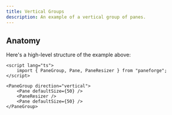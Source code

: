 ```yaml
---
title: Vertical Groups
description: An example of a vertical group of panes.
---
```


<script>
	import { VerticalDemo } from '$lib/components/demos'
</script>

<VerticalDemo />

## Anatomy

Here's a high-level structure of the example above:

```svelte
<script lang="ts">
	import { PaneGroup, Pane, PaneResizer } from "paneforge";
</script>

<PaneGroup direction="vertical">
	<Pane defaultSize={50} />
	<PaneResizer />
	<Pane defaultSize={50} />
</PaneGroup>
```
